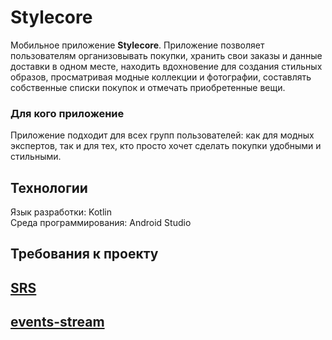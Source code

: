 # Stylecore

Мобильное приложение **Stylecore**. Приложение позволяет пользователям организовывать покупки, хранить свои заказы и данные доставки в одном месте, находить вдохновение для создания стильных образов, просматривая модные коллекции и фотографии, составлять собственные списки покупок и отмечать приобретенные вещи.

### Для кого приложение
Приложение подходит для всех групп пользователей: как для модных экспертов, так и для тех, кто просто хочет сделать покупки удобными и стильными.

## Технологии
   Язык разработки: Kotlin  
   Среда программирования: Android Studio

## Требования к проекту
## [SRS](docs/SRS.md)
## [events-stream](docs/events-stream.md)
